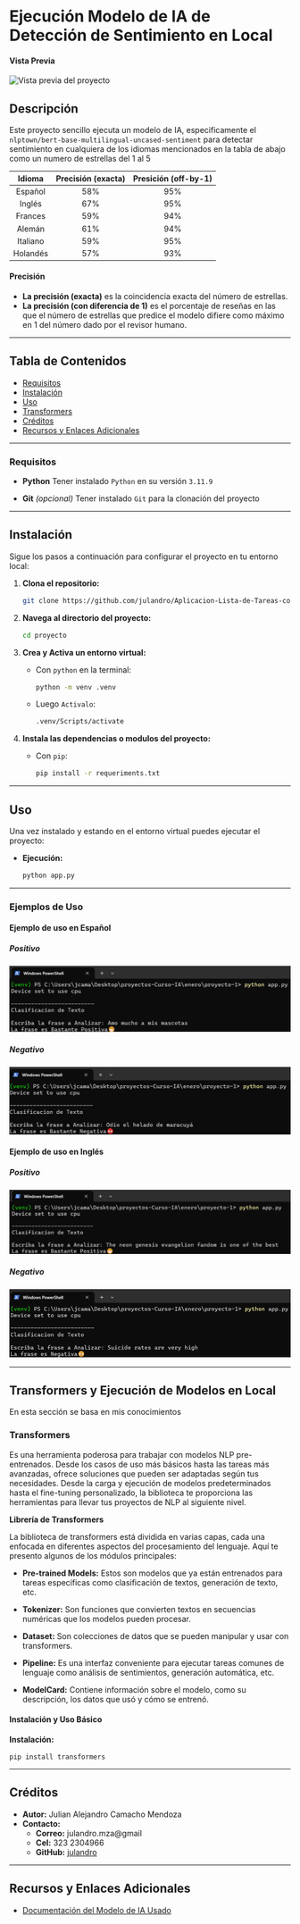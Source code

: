 # Ejecución Modelo de IA de Detección de Sentimiento en Local

#### Vista Previa

![Vista previa del proyecto](assets/img/preview.png)

## Descripción

Este proyecto sencillo ejecuta un modelo de IA, especificamente el `nlptown/bert-base-multilingual-uncased-sentiment` para detectar sentimiento en cualquiera de los idiomas mencionados en la tabla de abajo como un numero de estrellas del 1 al 5

|  Idioma  | Precisión (exacta) | Presición (off-by-1) |
| :------: | :----------------: | :------------------: |
| Español  |        58%         |         95%          |
|  Inglés  |        67%         |         95%          |
| Frances  |        59%         |         94%          |
|  Alemán  |        61%         |         94%          |
| Italiano |        59%         |         95%          |
| Holandés |        57%         |         93%          |

#### Precisión

- **La precisión (exacta)** es la coincidencia exacta del número de estrellas.
- **La precisión (con diferencia de 1)** es el porcentaje de reseñas en las que el número de estrellas que predice el modelo difiere como máximo en 1 del número dado por el revisor humano.

---

## Tabla de Contenidos

- [Requisitos](#requisitos)
- [Instalación](#instalación)
- [Uso](#uso)
- [Transformers](#transformers)
- [Créditos](#créditos)
- [Recursos y Enlaces Adicionales](#recursos-y-enlaces-adicionales)

---

### Requisitos

- **Python**
  Tener instalado `Python` en su versión `3.11.9`

- **Git** _(opcional)_
  Tener instalado `Git` para la clonación del proyecto

---

## Instalación

Sigue los pasos a continuación para configurar el proyecto en tu entorno local:

1. **Clona el repositorio:**
   ```bash
   git clone https://github.com/julandro/Aplicacion-Lista-de-Tareas-con-Python.git
   ```
2. **Navega al directorio del proyecto:**
   ```bash
   cd proyecto
   ```
3. **Crea y Activa un entorno virtual:**

   - Con `python` en la terminal:

     ```bash
     python -m venv .venv
     ```

   - Luego `Activalo`:

     ```bash
     .venv/Scripts/activate
     ```

4. **Instala las dependencias o modulos del proyecto:**
   - Con `pip`:
     ```bash
     pip install -r requeriments.txt
     ```

---

## Uso

Una vez instalado y estando en el entorno virtual puedes ejecutar el proyecto:

- **Ejecución:**
  ```bash
  python app.py
  ```

---

### Ejemplos de Uso

#### Ejemplo de uso en Español

##### Positivo

![Ejemplo de Uso en Español. 1](assets/img/ejemplo1.png)

##### Negativo

![Ejemplo de Uso en Español. 2](assets/img/ejemplo2.png)

#### Ejemplo de uso en Inglés

##### Positivo

![Ejemplo de Uso en Inglés. 1](assets/img/ejemplo4.png)

##### Negativo

![Ejemplo de Uso en Inglés. 2](assets/img/ejemplo3.png)

---

## Transformers y Ejecución de Modelos en Local

En esta sección se basa en mis conocimientos

### Transformers

Es una herramienta poderosa para trabajar con modelos NLP pre-entrenados. Desde los casos de uso más básicos hasta las tareas más avanzadas, ofrece soluciones que pueden ser adaptadas según tus necesidades. Desde la carga y ejecución de modelos predeterminados hasta el fine-tuning personalizado, la biblioteca te proporciona las herramientas para llevar tus proyectos de NLP al siguiente nivel.

**Librería de Transformers**

La biblioteca de transformers está dividida en varias capas, cada una enfocada en diferentes aspectos del procesamiento del lenguaje. Aquí te presento algunos de los módulos principales:

- **Pre-trained Models:** Estos son modelos que ya están entrenados para tareas específicas como clasificación de textos, generación de texto, etc.

- **Tokenizer:** Son funciones que convierten textos en secuencias numéricas que los modelos pueden procesar.

- **Dataset:** Son colecciones de datos que se pueden manipular y usar con transformers.

- **Pipeline:** Es una interfaz conveniente para ejecutar tareas comunes de lenguaje como análisis de sentimientos, generación automática, etc.

- **ModelCard:** Contiene información sobre el modelo, como su descripción, los datos que usó y cómo se entrenó.

#### Instalación y Uso Básico

**Instalación:**

```
pip install transformers
```

---

## Créditos

- **Autor:** Julian Alejandro Camacho Mendoza
- **Contacto:**
  - **Correo:** julandro.mza@gmail
  - **Cel:** 323 2304966
  - **GitHub:** [julandro](https://github.com/julandro)

---

## Recursos y Enlaces Adicionales

- [Documentación del Modelo de IA Usado](https://docs.streamlit.io/)

